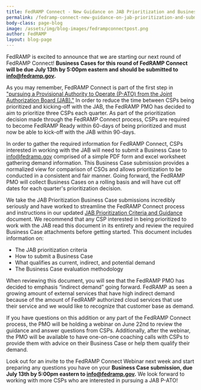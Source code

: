 ```yaml
---
title: FedRAMP Connect - New Guidance on JAB Prioritization and Business Cases due July 13! 
permalink: /fedramp-connect-new-guidance-on-jab-prioritization-and-submitting-a-business-case/
body-class: page-blog
image: /assets/img/blog-images/fedrampconnectpost.png
author: FedRAMP
layout: blog-page
---
```

FedRAMP is excited to announce that we are starting our next round of FedRAMP Connect! **Business Cases for this round of FedRAMP Connect will be due July 13th by 5:00pm eastern and should be submitted to info@fedramp.gov.** 

As you may remember, FedRAMP Connect is part of the first step in <a href="https://www.fedramp.gov/jab-authorization/">"pursuing a Provisional Authority to Operate (P-ATO) from the Joint Authorization Board (JAB)."</a> In order to reduce the time between CSPs being prioritized and kicking-off with the JAB, the FedRAMP PMO has decided to aim to prioritize three CSPs each quarter. As part of the prioritization decision made through the FedRAMP Connect process, CSPs are required to become FedRAMP Ready within 60-days of being prioritized and must now be able to kick-off with the JAB within 90-days. 

In order to gather the required information for FedRAMP Connect, CSPs interested in working with the JAB will need to submit a Business Case to info@fedramp.gov comprised of a simple PDF form and excel worksheet gathering demand information. This Business Case submission provides a normalized view for comparison of CSOs and allows prioritization to be conducted in a consistent and fair manner. Going forward, the FedRAMP PMO will collect Business Cases on a rolling basis and will have cut off dates for each quarter's prioritization decision.

We take the JAB Prioritization Business Case submissions incredibly seriously and have worked to streamline the FedRAMP Connect process and instructions in our updated <a href="{{site.baseurl}}/assets/resources/documents/CSP_JAB_P-ATO_Prioritization_Criteria_and_Guidance.pdf">JAB Prioritization Criteria and Guidance</a> document. We recommend that any CSP interested in being prioritized to work with the JAB read this document in its entirety and review the required Business Case attachments before getting started. This document includes information on:

* The JAB prioritization criteria 
* How to submit a Business Case 
* What qualifies as current, indirect, and potential demand 
* The Business Case evaluation methodology 

When reviewing this document, you will see that the FedRAMP PMO has decided to emphasis “indirect demand” going forward. FedRAMP as seen a growing amount of external services that have high indirect demand because of the amount of FedRAMP authorized cloud services that use their service and we would like to recognize that customer base as demand. 

If you have questions on this addition or any part of the FedRAMP Connect process, the PMO will be holding a webinar on June 22nd to review the guidance and answer questions from CSPs. Additionally, after the webinar, the PMO will be available to have one-on-one coaching calls with CSPs to provide them with advice on their Business Case or help them qualify their demand. 

Look out for an invite to the FedRAMP Connect Webinar next week and start preparing any questions you have on your **Business Case submission, due July 13th by 5:00pm eastern to info@fedramp.gov.** We look forward to working with more CSPs who are interested in pursuing a JAB P-ATO! 
